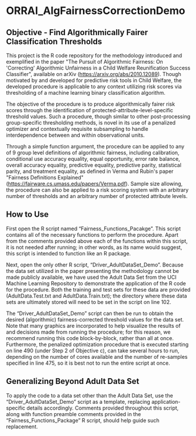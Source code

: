 # ORRAI_AlgFairnessCorrectionDemo
Objective - Find Algorithmically Fairer Classification Thresholds
------------------------------------------------------------------
This project is the R code repository for the methodology introduced and exemplified in the paper "The Pursuit of Algorithmic Fairness: On 'Correcting' Algorithmic Unfairness in a Child Welfare Reunification Success Classifier", available on arXiv (https://arxiv.org/abs/2010.12089).   Though motivated by and developed for predictive risk tools in Child Welfare, the developed procedure is applicable to any context utilizing risk scores via thresholding of a machine learning binary classification algorithm.

The objective of the procedure is to produce algorithmically fairer risk scores through the identification of protected-attribute-level-specific threshold values.  Such a procedure, though similar to other post-processing group-specific thresholding methods, is novel in its use of a penalized optimizer and contextually requisite subsampling to handle interdependence between and within observational units.   

Through a simple function argument, the procedure can be applied to any of 9 group level definitions of algorithmic fairness, including calibration, conditional use accuracy equality, equal opportunity, error rate balance, overall accuracy equality, predictive equality, predictive parity, statistical parity, and treatment equality, as defined in Verma and Rubin's paper "Fairness Definitions Explained" (https://fairware.cs.umass.edu/papers/Verma.pdf).  Sample size allowing, the procedure can also be applied to a risk scoring system with an arbitrary number of thresholds and an arbitrary number of protected attribute levels.

How to Use
-----------
First open the R script named “Fairness_Functions_Pacakge”.  This script contains all of the necessary functions to perform the procedure.  Apart from the comments provided above each of the functions within this script, it is not needed after running; in other words, as its name would suggest, this script is intended to function like an R package.

Next, open the only other R script, “Driver_AdultDataSet_Demo”.  Because the data set utilized in the paper presenting the methodology cannot be made publicly available, we have used the Adult Data Set from the UCI Machine Learning Repository to demonstrate the application of the R code for the procedure.  Both the training and test sets for these data are provided (AdultData.Test.txt and AdultData.Train.txt); the directory where these data sets are ultimately stored will need to be set in the script on line 102. 

The “Driver_AdultDataSet_Demo” script can then be run to obtain the desired (algorithmic) fairness-corrected threshold values for the data set.  Note that many graphics are incorporated to help visualize the results of and decisions made from running the procedure; for this reason, we recommend running this code block-by-block, rather than all at once.  Furthermore, the penalized optimization procedure that is executed starting on line 490 (under Step 2 of Objective c), can take several hours to run, depending on the number of cores available and the number of re-samples specified in line 475, so it is best not to run the entire script at once. 

Generalizing Beyond Adult Data Set
----------------------------------
To apply the code to a data set other than the Adult Data Set, use the “Driver_AdultDataSet_Demo” script as a template, replacing application-specific details accordingly.  Comments provided throughout this script, along with function preamble comments provided in the “Fairness_Functions_Package” R script, should help guide such replacement.
